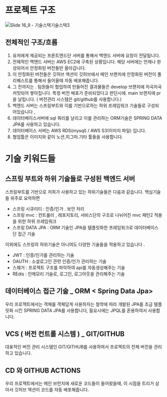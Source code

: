 # 프로젝트 구조
![Slide 16_9 - 기술스택기술스택3](https://github.com/TravelerOO/Backend/assets/40461588/2ad6e60d-b018-46fb-9fe1-5eb1bf26011c)
 
## 전체적인 구조/흐름

1. 유저에게 제공되는 프론트엔드단 서버를 통해서 백엔드 서버에 요청이 전달됩니다. 
2. 전체적인 백엔드 서버는 AWS EC2에 구축된 상황입니다. 해당 서버에는 언제나 완성되어서 안정화된 버전들만 올라갑니다. 
3. 이 안정화된 버전들은 깃허브 액션이 깃허브에서 메인 브랜치에 안정화된 버전이 풀리퀘스트를 통해서 들어올때 자동 배포해줍니다.
4. 그 전까지는 . 팀원들이 협업하여 만들어진 결과물들은 develop 브랜치에 차곡차곡 커밋되어 쌓아집니다. 특정 버전 배포가 준비되었다고 판단시에. 
main 브렌치에 pr을 날립니다. ( 버전관리 시스템은 git/github를 사용합니다.) 
5. 백엔드 서버는 스프링부트와 이를 기반으로하는 하위 프레임워크 기술들로 구성되어있습니다 ,
6. 데이터베이스서버에 sql 쿼리를 날리고 이를 관리하는 ORM기술은 SPRING DATA JPA를 사용하고 있습니다. 
7. 데이터베이스 서버는 AWS RDS(mysql) / AWS S3(이미지 파일) 입니다.  
8. 협업툴은 이미지와 같이 노션,피그마.기타 툴들을 사용합니다.  

# 기술 키워드들 

## 스프링 부트와 하위 기술들로 구성된 백엔드 서버

스프링부트를 기반으로 저희가 사용하고 있는 하위기술들은 다음과 같습니다. 핵심기술들 위주로 요악하면 

- 스프링 시큐리티 : 인증/인가 . 보안 처리 
- 스프링 mvc : 컨트롤러 , 레포지토리, 서비스단의 구조로 나뉘어진 mvc 패턴2 적용을 위한 하위 프레임워크
- 스프링 DATA JPA : ORM 기술인 JPA을 템플릿화한 프레임워크로 데이터베이스단 접근 기술 

이외에도 스프링의 하위기술은 아니여도 다양한 기술들을 적용하고 있습니다 .

- JWT : 인증/인가를 관리하는 기술
- OAUTH : 소셜로그인 관련 인증/인가 관리하는 기술 
- 스웨거 : 프로젝트 구조를 파악하여 api를 자동생성해주는 기술 
- REdis : 인메모리 기술로, 로그인, 로그아웃을 관리해주는 기술  

## 데이터베이스 접근 기술 _ ORM < Spring Data Jpa> 

우리 프로젝트에서는 객체를 객체답게 사용하자는 철학에 따라 개발된 JPA를 조금 템플릿화 시킨 SPRING DATA JPA를 사용합니다,
필요시에는 JPQL를 혼용하여서 사용합니다. 

## VCS ( 버전 컨트롤 시스템 ) _ GIT/GITHUB 

대표적인 버전 관리 시스템인 GIT/GITHUB를 사용하여서 프로젝트의 전체 버전을 관리하고 있습니다. 

## CD 와 GITHUB ACTIONS 

우리 프로젝트에서는 메인 브런치에 새로운 코드들이 들어왔을때, 이 시점을 트리거 삼아서 깃허브 액션이 코드를 자동 배포해줍니다.
